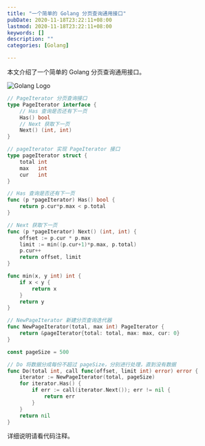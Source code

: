 ```yaml
---
title: "一个简单的 Golang 分页查询通用接口"
pubDate: 2020-11-18T23:22:11+08:00
lastmod: 2020-11-18T23:22:11+08:00
keywords: []
description: ""
categories: [Golang]

---
```


本文介绍了一个简单的 Golang 分页查询通用接口。

<!--more-->

![Golang Logo](/images/a-simple-general-interface-for-paging-query-in-golang/golang-logo.webp "Golang Logo")

```go
// PageIterator 分页查询接口
type PageIterator interface {
	// Has 查询是否还有下一页
	Has() bool
	// Next 获取下一页
	Next() (int, int)
}

// pageIterator 实现 PageIterator 接口
type pageIterator struct {
	total int
	max   int
	cur   int
}

// Has 查询是否还有下一页
func (p *pageIterator) Has() bool {
	return p.cur*p.max < p.total
}

// Next 获取下一页
func (p *pageIterator) Next() (int, int) {
	offset := p.cur * p.max
	limit := min((p.cur+1)*p.max, p.total)
	p.cur++
	return offset, limit
}

func min(x, y int) int {
	if x < y {
		return x
	}
	return y
}

// NewPageIterator 新建分页查询迭代器
func NewPageIterator(total, max int) PageIterator {
	return &pageIterator{total: total, max: max, cur: 0}
}

const pageSize = 500

// Do 将数据分成每份不超过 pageSize，分别进行处理，直到没有数据
func Do(total int, call func(offset, limit int) error) error {
	iterator := NewPageIterator(total, pageSize)
	for iterator.Has() {
		if err := call(iterator.Next()); err != nil {
			return err
		}
	}
	return nil
}
```

详细说明请看代码注释。